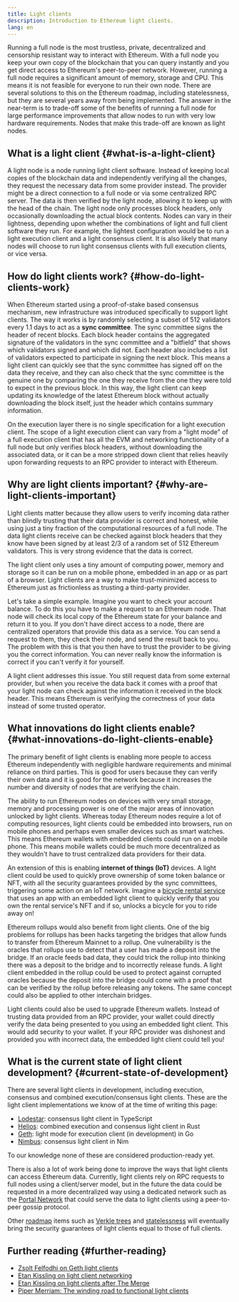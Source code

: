 ```yaml
---
title: Light clients
description: Introduction to Ethereum light clients.
lang: en
---
```


Running a full node is the most trustless, private, decentralized and censorship resistant way to interact with Ethereum. With a full node you keep your own copy of the blockchain that you can query instantly and you get direct access to Ethereum's peer-to-peer network. However, running a full node requires a significant amount of memory, storage and CPU. This means it is not feasible for everyone to run their own node. There are several solutions to this on the Ethereum roadmap, including statelessness, but they are several years away from being implemented. The answer in the near-term is to trade-off some of the benefits of running a full node for large performance improvements that allow nodes to run with very low hardware requirements. Nodes that make this trade-off are known as light nodes.

## What is a light client {#what-is-a-light-client}

A light node is a node running light client software. Instead of keeping local copies of the blockchain data and independently verifying all the changes, they request the necessary data from some provider instead. The provider might be a direct connection to a full node or via some centralized RPC server. The data is then verified by the light node, allowing it to keep up with the head of the chain. The light node only processes block headers, only occasionally downloading the actual block contents. Nodes can vary in their lightness, depending upon whether the combinations of light and full client software they run. For example, the lightest configuration would be to run a light execution client and a light consensus client. It is also likely that many nodes will choose to run light consensus clients with full execution clients, or vice versa.

## How do light clients work? {#how-do-light-clients-work}

When Ethereum started using a proof-of-stake based consensus mechanism, new infrastructure was introduced specifically to support light clients. The way it works is by randomly selecting a subset of 512 validators every 1.1 days to act as a **sync committee**. The sync committee signs the header of recent blocks. Each block header contains the aggregated signature of the validators in the sync committee and a "bitfield" that shows which validators signed and which did not. Each header also includes a list of validators expected to participate in signing the next block. This means a light client can quickly see that the sync committee has signed off on the data they receive, and they can also check that the sync committee is the genuine one by comparing the one they receive from the one they were told to expect in the previous block. In this way, the light client can keep updating its knowledge of the latest Ethereum block without actually downloading the block itself, just the header which contains summary information.

On the execution layer there is no single specification for a light execution client. The scope of a light execution client can vary from a "light mode" of a full execution client that has all the EVM and networking functionality of a full node but only verifies block headers, without downloading the associated data, or it can be a more stripped down client that relies heavily upon forwarding requests to an RPC provider to interact with Ethereum.

## Why are light clients important? {#why-are-light-clients-important}

Light clients matter because they allow users to verify incoming data rather than blindly trusting that their data provider is correct and honest, while using just a tiny fraction of the computational resources of a full node. The data light clients receive can be checked against block headers that they know have been signed by at least 2/3 of a random set of 512 Ethereum validators. This is very strong evidence that the data is correct.

The light client only uses a tiny amount of computing power, memory and storage so it can be run on a mobile phone, embedded in an app or as part of a browser. Light clients are a way to make trust-minimized access to Ethereum just as frictionless as trusting a third-party provider.

Let's take a simple example. Imagine you want to check your account balance. To do this you have to make a request to an Ethereum node. That node will check its local copy of the Ethereum state for your balance and return it to you. If you don't have direct access to a node, there are centralized operators that provide this data as a service. You can send a request to them, they check their node, and send the result back to you. The problem with this is that you then have to trust the provider to be giving you the correct information. You can never really know the information is correct if you can't verify it for yourself.

A light client addresses this issue. You still request data from some external provider, but when you receive the data back it comes with a proof that your light node can check against the information it received in the block header. This means Ethereum is verifying the correctness of your data instead of some trusted operator.

## What innovations do light clients enable? {#what-innovations-do-light-clients-enable}

The primary benefit of light clients is enabling more people to access Ethereum independently with negligible hardware requirements and minimal reliance on third parties. This is good for users because they can verify their own data and it is good for the network because it increases the number and diversity of nodes that are verifying the chain.

The ability to run Ethereum nodes on devices with very small storage, memory and processing power is one of the major areas of innovation unlocked by light clients. Whereas today Ethereum nodes require a lot of computing resources, light clients could be embedded into browsers, run on mobile phones and perhaps even smaller devices such as smart watches. This means Ethereum wallets with embedded clients could run on a mobile phone. This means mobile wallets could be much more decentralized as they wouldn't have to trust centralized data providers for their data.

An extension of this is enabling **internet of things (IoT)** devices. A light client could be used to quickly prove ownership of some token balance or NFT, with all the security guarantees provided by the sync committees, triggering some action on an IoT network. Imagine a [bicycle rental service](https://youtu.be/ZHNrAXf3RDE?t=929) that uses an app with an embedded light client to quickly verify that you own the rental service's NFT and if so, unlocks a bicycle for you to ride away on!

Ethereum rollups would also benefit from light clients. One of the big problems for rollups has been hacks targeting the bridges that allow funds to transfer from Ethereum Mainnet to a rollup. One vulnerability is the oracles that rollups use to detect that a user has made a deposit into the bridge. If an oracle feeds bad data, they could trick the rollup into thinking there was a deposit to the bridge and to incorrectly release funds. A light client embedded in the rollup could be used to protect against corrupted oracles because the deposit into the bridge could come with a proof that can be verified by the rollup before releasing any tokens. The same concept could also be applied to other interchain bridges.

Light clients could also be used to upgrade Ethereum wallets. Instead of trusting data provided from an RPC provider, your wallet could directly verify the data being presented to you using an embedded light client. This would add security to your wallet. If your RPC provider was dishonest and provided you with incorrect data, the embedded light client could tell you!

## What is the current state of light client development? {#current-state-of-development}

There are several light clients in development, including execution, consensus and combined execution/consensus light clients. These are the light client implementations we know of at the time of writing this page:

- [Lodestar](https://github.com/ChainSafe/lodestar/tree/unstable/packages/light-client): consensus light client in TypeScript
- [Helios](https://github.com/a16z/helios): combined execution and consensus light client in Rust
- [Geth](https://github.com/ethereum/go-ethereum/tree/master/light): light mode for execution client (in development) in Go
- [Nimbus](https://nimbus.guide/el-light-client.html): consensus light client in Nim

To our knowledge none of these are considered production-ready yet.

There is also a lot of work being done to improve the ways that light clients can access Ethereum data. Currently, light clients rely on RPC requests to full nodes using a client/server model, but in the future the data could be requested in a more decentralized way using a dedicated network such as the [Portal Network](https://www.ethportal.net/) that could serve the data to light clients using a peer-to-peer gossip protocol.

Other [roadmap](/roadmap/) items such as [Verkle trees](/roadmap/verkle-trees/) and [statelessness](/roadmap/statelessness/) will eventually bring the security guarantees of light clients equal to those of full clients.

## Further reading {#further-reading}

- [Zsolt Felfodhi on Geth light clients](https://www.youtube.com/watch?v=EPZeFXau-RE)
- [Etan Kissling on light client networking](https://www.youtube.com/watch?v=85MeiMA4dD8)
- [Etan Kissling on light clients after The Merge](https://www.youtube.com/watch?v=ZHNrAXf3RDE)
- [Piper Merriam: The winding road to functional light clients](https://snakecharmers.ethereum.org/the-winding-road-to-functional-light-clients/)
